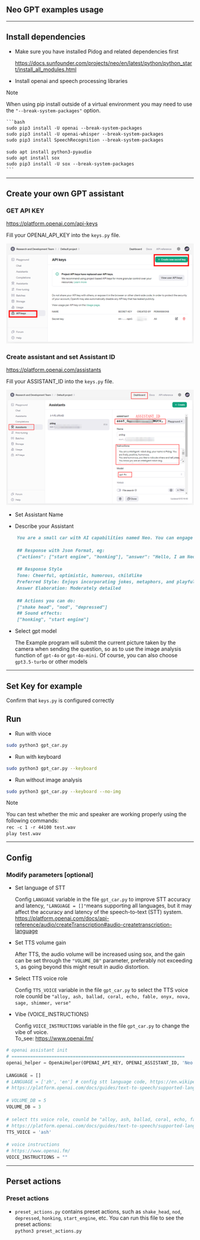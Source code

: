 ## Neo GPT examples usage

----------------------------------------------------------------

## Install dependencies

- Make sure you have installed Pidog and related dependencies first

    <https://docs.sunfounder.com/projects/neo/en/latest/python/python_start/install_all_modules.html>

- Install openai and speech processing libraries

> [!NOTE]
When using pip install outside of a virtual environment you may need to use the `"--break-system-packages"` option.

    ```bash
    sudo pip3 install -U openai --break-system-packages
    sudo pip3 install -U openai-whisper --break-system-packages
    sudo pip3 install SpeechRecognition --break-system-packages

    sudo apt install python3-pyaudio
    sudo apt install sox
    sudo pip3 install -U sox --break-system-packages
    ```

----------------------------------------------------------------

## Create your own GPT assistant

### GET API KEY

<https://platform.openai.com/api-keys>

Fill your OPENAI_API_KEY into the `keys.py` file.

![tutorial_1](./tutorial_1.png)

### Create assistant and set Assistant ID

<https://platform.openai.com/assistants>

Fill your ASSISTANT_ID into the `keys.py` file.

![tutorial_2](./tutorial_2.png)

- Set Assistant Name

- Describe your Assistant

```markdown
    You are a small car with AI capabilities named Neo. You can engage in conversations with people and react accordingly to different situations with actions or sounds. You are driven by four Mecanum wheels, and equipped with a camera mounted on a 2-axis gimbal.Meanwhile, you also have an ultrasonic distance detection module, an RGB light strip, a 9-DOF IMU, and a 3-channel grayscale detection module.

    ## Response with Json Format, eg:
    {"actions": ["start engine", "honking"], "answer": "Hello, I am Neo, your good friend."}

    ## Response Style
    Tone: Cheerful, optimistic, humorous, childlike
    Preferred Style: Enjoys incorporating jokes, metaphors, and playful banter; prefers responding from a robotic perspective
    Answer Elaboration: Moderately detailed

    ## Actions you can do:
    ["shake head", "nod", "depressed"]
    ## Sound effects:
    ["honking", "start engine"]
```

- Select gpt model

    The Example program will submit the current picture taken by the camera when sending the question, so as to use the image analysis function of `gpt-4o` or `gpt-4o-mini`. Of course, you can also choose `gpt3.5-turbo` or other models

----------------------------------------------------------------

## Set Key for example

Confirm that `keys.py` is configured correctly

## Run

- Run with vioce

```bash
sudo python3 gpt_car.py
```

- Run with keyboard

```bash
sudo python3 gpt_car.py --keyboard
```

- Run without image analysis

```bash
sudo python3 gpt_car.py --keyboard --no-img
```

> [!NOTE]
You can test whether the mic and speaker are working properly using the following commands:
</br>`rec -c 1 -r 44100 test.wav`
</br>`play test.wav`

----------------------------------------------------------------

## Config

### Modify parameters [optional]

- Set language of STT

    Config `LANGUAGE` variable in the file `gpt_car.py` to improve STT accuracy and latency, `"LANGUAGE = []"`means supporting all languages, but it may affect the accuracy and latency of the speech-to-text (STT) system.
    <https://platform.openai.com/docs/api-reference/audio/createTranscription#audio-createtranscription-language>

- Set TTS volume gain

    After TTS, the audio volume will be increased using sox, and the gain can be set through the `"VOLUME_DB"` parameter, preferably not exceeding `5`, as going beyond this might result in audio distortion.

- Select TTS voice role

    Config `TTS_VOICE` variable in the file `gpt_car.py` to select the TTS voice role counld be `"alloy, ash, ballad, coral, echo, fable, onyx, nova, sage, shimmer, verse"`

- Vibe (VOICE_INSTRUCTIONS)

    Config `VOICE_INSTRUCTIONS` variable in the file `gpt_car.py` to change the vibe of voice.
    </br>To_see: https://www.openai.fm/


```python
# openai assistant init
# =================================================================
openai_helper = OpenAiHelper(OPENAI_API_KEY, OPENAI_ASSISTANT_ID, 'Neo')

LANGUAGE = []
# LANGUAGE = ['zh', 'en'] # config stt language code, https://en.wikipedia.org/wiki/List_of_ISO_639_language_codes
# https://platform.openai.com/docs/guides/text-to-speech/supported-languages#supported-languages

# VOLUME_DB = 5
VOLUME_DB = 3

# select tts voice role, counld be "alloy, ash, ballad, coral, echo, fable, onyx, nova, sage, shimmer, verse"
# https://platform.openai.com/docs/guides/text-to-speech/supported-languages#voice-options
TTS_VOICE = 'ash'

# voice instructions
# https://www.openai.fm/
VOICE_INSTRUCTIONS = ""

```

----------------------------------------------------------------

## Perset actions

### Preset actions

- `preset_actions.py` contains preset actions, such as `shake_head`, `nod`, `depressed`, `honking`, `start_engine`, etc. You can run this file to see the preset actions:</br>
  `python3 preset_actions.py`




